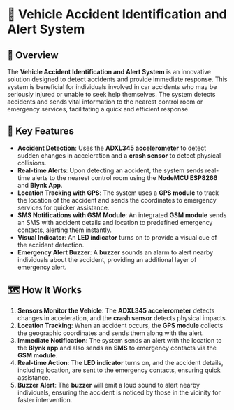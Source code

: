 # 🚗 Vehicle Accident Identification and Alert System

## 📌 Overview
The **Vehicle Accident Identification and Alert System** is an innovative solution designed to detect accidents and provide immediate response. This system is beneficial for individuals involved in car accidents who may be seriously injured or unable to seek help themselves. The system detects accidents and sends vital information to the nearest control room or emergency services, facilitating a quick and efficient response.

## 🔑 Key Features
- **Accident Detection**: Uses the **ADXL345 accelerometer** to detect sudden changes in acceleration and a **crash sensor** to detect physical collisions.
- **Real-time Alerts**: Upon detecting an accident, the system sends real-time alerts to the nearest control room using the **NodeMCU ESP8266** and **Blynk App**.
- **Location Tracking with GPS**: The system uses a **GPS module** to track the location of the accident and sends the coordinates to emergency services for quicker assistance.
- **SMS Notifications with GSM Module**: An integrated **GSM module** sends an SMS with accident details and location to predefined emergency contacts, alerting them instantly.
- **Visual Indicator**: An **LED indicator** turns on to provide a visual cue of the accident detection.
- **Emergency Alert Buzzer**: A **buzzer** sounds an alarm to alert nearby individuals about the accident, providing an additional layer of emergency alert.

## 🗺 How It Works
1. **Sensors Monitor the Vehicle**: The **ADXL345 accelerometer** detects changes in acceleration, and the **crash sensor** detects physical impacts.
2. **Location Tracking**: When an accident occurs, the **GPS module** collects the geographic coordinates and sends them along with the alert.
3. **Immediate Notification**: The system sends an alert with the location to the **Blynk app** and also sends an **SMS** to emergency contacts via the **GSM module**.
4. **Real-time Action**: The **LED indicator** turns on, and the accident details, including location, are sent to the emergency contacts, ensuring quick assistance.
5. **Buzzer Alert**: The **buzzer** will emit a loud sound to alert nearby individuals, ensuring the accident is noticed by those in the vicinity for faster intervention.
